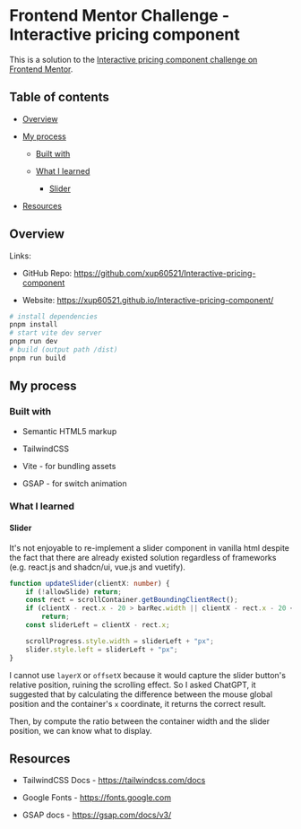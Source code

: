 # **Frontend Mentor Challenge - Interactive pricing component**

This is a solution to the [Interactive pricing component challenge on Frontend Mentor](https://www.frontendmentor.io/challenges/interactive-pricing-component-t0m8PIyY8 "https://www.frontendmentor.io/challenges/interactive-pricing-component-t0m8PIyY8").

## Table of contents

- [Overview](#overview)

- [My process](#my-process)

   - [Built with](#built-with)

   - [What I learned](#what-i-learned)

      - [Slider](#slider)

- [Resources](#resources)

## Overview

Links:

- GitHub Repo: <https://github.com/xup60521/Interactive-pricing-component>

- Website: <https://xup60521.github.io/Interactive-pricing-component/>

```bash
# install dependencies
pnpm install
# start vite dev server
pnpm run dev
# build (output path /dist)
pnpm run build
```

## My process

### Built with

- Semantic HTML5 markup

- TailwindCSS

- Vite - for bundling assets

- GSAP - for switch animation

### What I learned

#### Slider

It's not enjoyable to re-implement a slider component in vanilla html despite the fact that there are already existed solution regardless of frameworks (e.g. react.js and shadcn/ui, vue.js and vuetify).

```ts
function updateSlider(clientX: number) {
    if (!allowSlide) return;
    const rect = scrollContainer.getBoundingClientRect();
    if (clientX - rect.x - 20 > barRec.width || clientX - rect.x - 20 < 0)
        return;
    const sliderLeft = clientX - rect.x;

    scrollProgress.style.width = sliderLeft + "px";
    slider.style.left = sliderLeft + "px";
}
```

I cannot use `layerX` or `offsetX` because it would capture the slider button's relative position, ruining the scrolling effect. So I asked ChatGPT, it suggested that by calculating the difference between the mouse global position and the container's `x` coordinate, it returns the correct result.

Then, by compute the ratio between the container width and the slider position, we can know what to display.

## Resources

- TailwindCSS Docs - <https://tailwindcss.com/docs>

- Google Fonts - <https://fonts.google.com>

- GSAP docs - <https://gsap.com/docs/v3/>